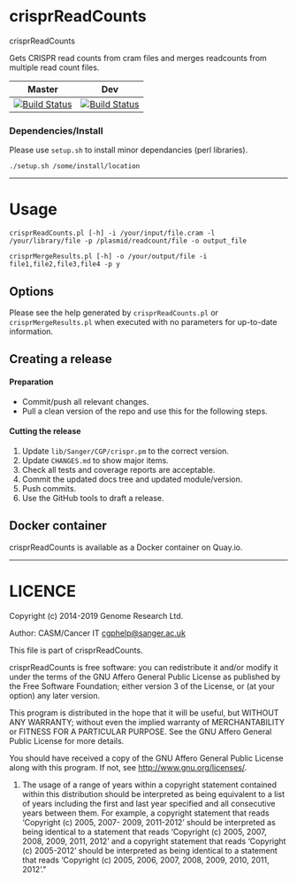 crisprReadCounts
=====

crisprReadCounts

Gets CRISPR read counts from cram files and merges readcounts from multiple read count files.

| Master | Dev |
|---|---|
|  [![Build Status](https://travis-ci.org/cancerit/crisprReadCounts.svg?branch=master)](https://travis-ci.org/cancerit/crisprReadCounts) | [![Build Status](https://travis-ci.org/cancerit/crisprReadCounts.svg?branch=dev)](https://travis-ci.org/cancerit/crisprReadCounts) |

### Dependencies/Install

Please use `setup.sh` to install minor dependancies (perl libraries).

```
./setup.sh /some/install/location
```

---


# Usage

	crisprReadCounts.pl [-h] -i /your/input/file.cram -l /your/library/file -p /plasmid/readcount/file -o output_file

	crisprMergeResults.pl [-h] -o /your/output/file -i file1,file2,file3,file4 -p y



## Options

Please see the help generated by ```crisprReadCounts.pl``` or ```crisprMergeResults.pl``` when executed with no parameters for up-to-date information.


## Creating a release
#### Preparation
* Commit/push all relevant changes.
* Pull a clean version of the repo and use this for the following steps.

#### Cutting the release
1. Update `lib/Sanger/CGP/crispr.pm` to the correct version.
2. Update `CHANGES.md` to show major items.
3. Check all tests and coverage reports are acceptable.
4. Commit the updated docs tree and updated module/version.
5. Push commits.
6. Use the GitHub tools to draft a release.

## Docker container
crisprReadCounts is available as a Docker container on Quay.io.

---

LICENCE
=======
Copyright (c) 2014-2019 Genome Research Ltd.

Author: CASM/Cancer IT <cgphelp@sanger.ac.uk>

This file is part of crisprReadCounts.

crisprReadCounts is free software: you can redistribute it and/or modify it under
the terms of the GNU Affero General Public License as published by the Free
Software Foundation; either version 3 of the License, or (at your option) any
later version.

This program is distributed in the hope that it will be useful, but WITHOUT
ANY WARRANTY; without even the implied warranty of MERCHANTABILITY or FITNESS
FOR A PARTICULAR PURPOSE. See the GNU Affero General Public License for more
details.

You should have received a copy of the GNU Affero General Public License
along with this program. If not, see <http://www.gnu.org/licenses/>.

1. The usage of a range of years within a copyright statement contained within
this distribution should be interpreted as being equivalent to a list of years
including the first and last year specified and all consecutive years between
them. For example, a copyright statement that reads ‘Copyright (c) 2005, 2007-
2009, 2011-2012’ should be interpreted as being identical to a statement that
reads ‘Copyright (c) 2005, 2007, 2008, 2009, 2011, 2012’ and a copyright
statement that reads ‘Copyright (c) 2005-2012’ should be interpreted as being
identical to a statement that reads ‘Copyright (c) 2005, 2006, 2007, 2008,
2009, 2010, 2011, 2012’."
